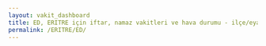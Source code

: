 ```yaml
---
layout: vakit_dashboard
title: ED, ERITRE için iftar, namaz vakitleri ve hava durumu - ilçe/eyalet seç
permalink: /ERITRE/ED/
---
```


<script type="text/javascript">
  var GLOBAL_COUNTRY = 'ERITRE';
  var GLOBAL_CITY = 'ED';
  var GLOBAL_STATE = '';
  var lat = 72;
  var lon = 21;
</script>
